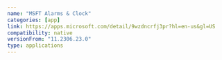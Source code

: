 ```yaml
---
name: "MSFT Alarms & Clock"
categories: [app]
link: https://apps.microsoft.com/detail/9wzdncrfj3pr?hl=en-us&gl=US
compatibility: native
versionFrom: "11.2306.23.0"
type: applications
---
```


